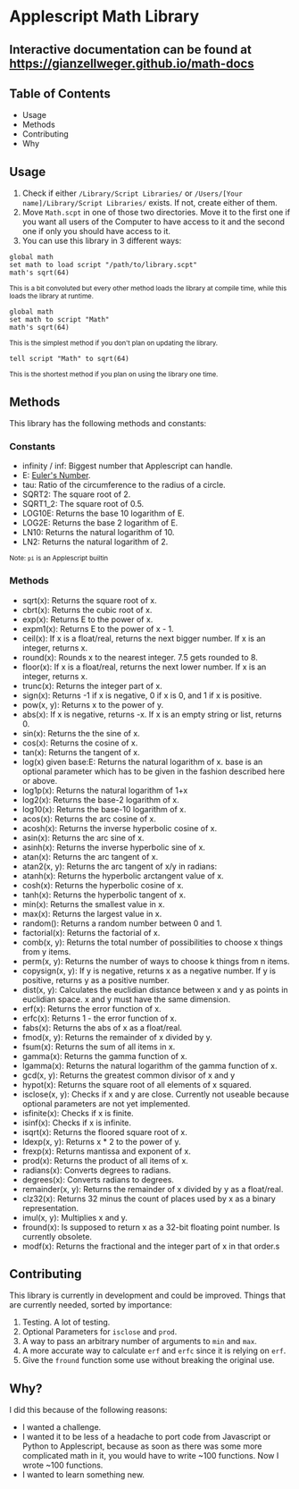 # Applescript Math Library

## Interactive documentation can be found at <https://gianzellweger.github.io/math-docs>

## Table of Contents

* Usage
* Methods
* Contributing
* Why

## Usage

1. Check if either `/Library/Script Libraries/` or `/Users/[Your name]/Library/Script Libraries/` exists. If not, create either of them.
2. Move `Math.scpt` in one of those two directories. Move it to the first one if you want all users of the Computer to have access to it and the second one if only you should have access to it.
3. You can use this library in 3 different ways:

```lang-applescript
global math
set math to load script "/path/to/library.scpt"
math's sqrt(64)
```

<sup>This is a bit convoluted but every other method loads the library at compile time, while this loads the library at runtime.</sup>

```lang-applescript
global math
set math to script "Math"
math's sqrt(64)
```

<sup>This is the simplest method if you don't plan on updating the library.</sup>

```lang-applescript
tell script "Math" to sqrt(64)
```

<sup>This is the shortest method if you plan on using the library one time.</sup>

<h2>Methods</h2>

This library has the following methods and constants:

<h3>Constants</h3>

* infinity / inf: Biggest number that Applescript can handle.
* E: [Euler's Number](https://en.wikipedia.org/wiki/E_%28mathematical_constant%29).
* tau: Ratio of the circumference to the radius of a circle.
* SQRT2: The square root of 2.
* SQRT1_2: The square root of 0.5.
* LOG10E: Returns the base 10 logarithm of E.
* LOG2E: Returns the base 2 logarithm of E.
* LN10: Returns the natural logarithm of 10.
* LN2: Returns the natural logarithm of 2.

<sup>Note: `pi` is an Applescript builtin</sup>

<h3>Methods</h3>

* sqrt(x): Returns the square root of x.
* cbrt(x): Returns the cubic root of x.
* exp(x): Returns E to the power of x.
* expm1(x): Returns E to the power of x - 1.
* ceil(x): If x is a float/real, returns the next bigger number. If x is an integer, returns x.
* round(x): Rounds x to the nearest integer. 7.5 gets rounded to 8.
* floor(x): If x is a float/real, returns the next lower number. If x is an integer, returns x.
* trunc(x): Returns the integer part of x.
* sign(x): Returns -1 if x is negative, 0 if x is 0, and 1 if x is positive.
* pow(x, y): Returns x to the power of y.
* abs(x): If x is negative, returns -x. If x is an empty string or list, returns 0.
* sin(x): Returns the the sine of x.
* cos(x): Returns the cosine of x.
* tan(x): Returns the tangent of x.
* log(x) given base:E: Returns the natural logarithm of x. base is an optional parameter which has to be given in the fashion described here or above.
* log1p(x): Returns the natural logarithm of 1+x
* log2(x): Returns the base-2 logarithm of x.
* log10(x): Returns the base-10 logarithm of x.
* acos(x): Returns the arc cosine of x.
* acosh(x): Returns the inverse hyperbolic cosine of x.
* asin(x): Returns the arc sine of x.
* asinh(x): Returns the inverse hyperbolic sine of x.
* atan(x): Returns the arc tangent of x.
* atan2(x, y): Returns the arc tangent of x/y in radians:
* atanh(x): Returns the hyperbolic arctangent value of x.
* cosh(x): Returns the hyperbolic cosine of x.
* tanh(x):  Returns the hyperbolic tangent of x.
* min(x): Returns the smallest value in x.
* max(x): Returns the largest value in x.
* random(): Returns a random number between 0 and 1.
* factorial(x): Returns the factorial of x.
* comb(x, y): Returns the total number of possibilities to choose x things from y items.
* perm(x, y): Returns the number of ways to choose k things from n items.
* copysign(x, y): If y is negative, returns x as a negative number. If y is positive, returns y as a positive number.
* dist(x, y): Calculates the euclidian distance between x and y as points in euclidian space. x and y must have the same dimension.
* erf(x): Returns the error function of x.
* erfc(x): Returns 1 - the error function of x.
* fabs(x): Returns the abs of x as a float/real.
* fmod(x, y): Returns the remainder of x divided by y.
* fsum(x): Returns the sum of all items in x.
* gamma(x): Returns the gamma function of x.
* lgamma(x): Returns the natural logarithm of the gamma function of x.
* gcd(x, y): Returns the greatest common divisor of x and y
* hypot(x): Returns the square root of all elements of x squared.
* isclose(x, y): Checks if x and y are close. Currently not useable because optional parameters are not yet implemented.
* isfinite(x): Checks if x is finite.
* isinf(x): Checks if x is infinite.
* isqrt(x): Returns the floored square root of x.
* ldexp(x, y): Returns x * 2 to the power of y.
* frexp(x): Returns mantissa and exponent of x.
* prod(x): Returns the product of all items of x.
* radians(x): Converts degrees to radians.
* degrees(x): Converts radians to degrees.
* remainder(x, y): Returns the remainder of x divided by y as a float/real.
* clz32(x): Returns 32 minus the count of places used by x as a binary representation.
* imul(x, y): Multiplies x and y.
* fround(x): Is supposed to return x as a 32-bit floating point number. Is currently obsolete.
* modf(x): Returns the fractional and the integer part of x in that order.s

<h2>Contributing</h2>

This library is currently in development and could be improved. Things that are currently needed, sorted by importance:

1. Testing. A lot of testing.
2. Optional Parameters for `isclose` and `prod`.
3. A way to pass an arbitrary number of arguments to `min` and `max`.
4. A more accurate way to calculate `erf` and `erfc` since it is relying on `erf`.
5. Give the `fround` function some use without breaking the original use.

<h2>Why?</h2>

I did this because of the following reasons:

* I wanted a challenge.
* I wanted it to be less of a headache to port code from Javascript or Python to Applescript, because as soon as there was some more complicated math in it, you would have to write ~100 functions. Now I wrote ~100 functions.
* I wanted to learn something new.
